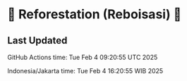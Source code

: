 
# 🌳 Reforestation (Reboisasi) 🌲

## Last Updated

GitHub Actions time: Tue Feb  4 09:20:55 UTC 2025

Indonesia/Jakarta time: Tue Feb  4 16:20:55 WIB 2025
